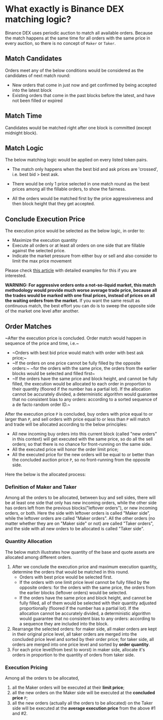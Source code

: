 # What exactly is Binance DEX matching logic?

Binance DEX uses periodic auction to match all available orders. Because the match happens at the 
same time for all orders with the same price in every auction, so there is no concept of `Maker` or `Taker`. 

## Match Candidates

Orders meet any of the below conditions would be considered as the candidates of next match round:
- New orders that come in just now and get confirmed by being accepted into the latest block
- Existing orders that come in the past blocks before the latest, and have not been filled or expired

## Match Time

Candidates would be matched right after one block is committed (except midnight block).

## Match Logic

The below matching logic would be applied on every listed token pairs.

- The match only happens when the best bid and ask prices are 'crossed', i.e. best bid > best ask. 

- There would be only 1 price selected in one match round as the best prices among all the fillable 
orders, to show the fairness.

- All the orders would be matched first by the price aggressiveness and then block height that they get accepted.

## Conclude Execution Price

The execution price would be selected as the below logic, in order to:

- Maximize the execution quantity
- Execute all orders or at least all orders on one side that are fillable against the selected price.
- Indicate the market pressure from either buy or sell and also consider to limit the max price movement

Please check [this article](match-examples.md) with detailed examples for this if you are interested.

**WARNING: For aggressive orders onto a not-so-liquid market, this match methodology would provide much worse average trade price, because all the trades would be marked with one final prices, instead of prices on all the waiting orders from the market.** If you want the same result as continuous match, the best effort you can do is to sweep the opposite side of the market one level after another.

## Order Matches
~After the execution price is concluded. Order match would happen in sequence of the price and time, i.e.~

- ~Orders with best bid price would match with order with best ask price;~
- ~If the orders on one price cannot be fully filled by the opposite orders:~
~for the orders with the same price, the orders from the earlier blocks would be selected and filled first~
- ~If the orders have the same price and block height, and cannot be fully filled, the execution 
would be allocated to each order in proportion to their quantity (floored if the number has a partial lot). 
If the allocation cannot be accurately divided, a deterministic algorithm would guarantee that no consistent 
bias to any orders: according to a sorted sequence of a de facto random order ID.~

After the execution price `P` is concluded, buy orders with price equal to or larger than `P`, and sell orders with price equal to or less than `P` will match and trade will be allocated according to the below principles:

- All new incoming buy orders into this current block (called "new orders" in this context) will get executed with the same price, so do all the sell orders; so that there is no chance for front-running on the same side. 
- All the executed price will honor the order limit price;
- All the executed price for the new orders will be equal to or better than the concluded auction price `P`, so no front-running from the opposite side. 

Here the below is the allocated process:

### Definition of Maker and Taker
Among all the orders to be allocated, between buy and sell sides, there will be at least one side that only has new incoming orders, while the other side has orders left from the previous blocks("leftover orders"), or new incoming orders, or both. Here the side with leftover orders is called "Maker side", while the leftover orders are called "Maker orders". All the other orders (no matter whether they are on "Maker side" or not) are called "Taker orders", and the side with all new orders to be allocated is called "Taker side".


### Quantity Allocation
The below match illustrates how quantity of the base and quote assets are allocated among different orders.

1. After we conclude the execution price and maximum execution quantity, determine the orders that would be matched in this round.
   - Orders with best price would be selected first. 
   - If the orders with one limit price level cannot be fully filled by the opposite orders: for the orders with the same price, the orders from the earlier blocks (leftover orders) would be selected.
   - If the orders have the same price and block height, and cannot be fully filled, all of them would be selected with their quantity adjusted proportionally (floored if the number has a partial lot). If the allocation cannot be accurately divided, a deterministic algorithm would guarantee that no consistent bias to any orders: according to a sequence they are included into the block.
2. Rearrange the selected orders: for maker side, all maker orders are kept in their original price level, all taker orders are merged into the concluded price level and sorted by their order price; for taker side, all orders are merged into one price level and sorted by **order quantity**.
3. For each price level(from best to worst) in maker side, allocate it's orders in proportion to the quantity of orders from taker side.

### Execution Pricing
Among all the orders to be allocated, 

1. all the Maker orders will be executed at their **limit price**;
2. all the new orders on the Maker side will be executed at the **concluded price** `P`;
3. all the new orders (actually all the orders to be allocated) on the Taker side will be executed at the **average execution price** from the above #1 and #2.

